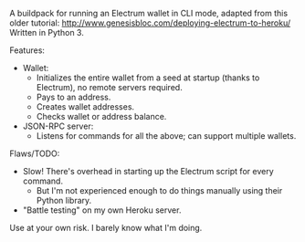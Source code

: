 A buildpack for running an Electrum wallet in CLI mode, 
adapted from this older tutorial: http://www.genesisbloc.com/deploying-electrum-to-heroku/
Written in Python 3. 


Features:
- Wallet:
    - Initializes the entire wallet from a seed at startup (thanks to Electrum), no remote servers required.
    - Pays to an address.
    - Creates wallet addresses.
    - Checks wallet or address balance.
- JSON-RPC server:
    - Listens for commands for all the above; can support multiple wallets.


Flaws/TODO:
- Slow! There's overhead in starting up the Electrum script for every command. 
    - But I'm not experienced enough to do things manually using their Python library.
- "Battle testing" on my own Heroku server.


Use at your own risk. I barely know what I'm doing.
